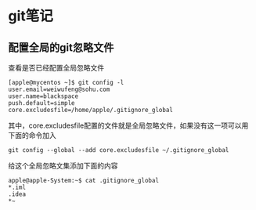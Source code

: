 git笔记
======================================================



配置全局的git忽略文件
--------------------------------------------

查看是否已经配置全局忽略文件

```
[apple@mycentos ~]$ git config -l
user.email=weiwufeng@sohu.com
user.name=blackspace
push.default=simple
core.excludesfile=/home/apple/.gitignore_global
```

其中，core.excludesfile配置的文件就是全局忽略文件，如果没有这一项可以用下面的命令加入

```
git config --global --add core.excludesfile ~/.gitignore_global
```

给这个全局忽略文集添加下面的内容

```
apple@apple-System:~$ cat .gitignore_global 
*.iml
.idea
*~
```
